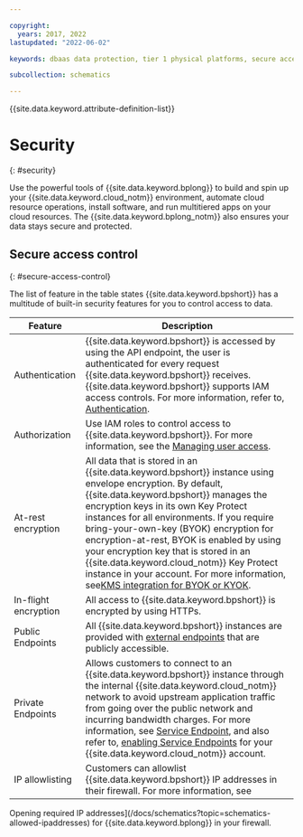 ```yaml
---

copyright:
  years: 2017, 2022
lastupdated: "2022-06-02"

keywords: dbaas data protection, tier 1 physical platforms, secure access control, data loss, corruption, byok, encryption, protection 

subcollection: schematics

---
```


{{site.data.keyword.attribute-definition-list}}

# Security
{: #security}

Use the powerful tools of {{site.data.keyword.bplong}} to build and spin up your {{site.data.keyword.cloud_notm}} environment, automate cloud resource operations, install software, and run multitiered apps on your cloud resources. The {{site.data.keyword.bplong_notm}} also ensures your data stays secure and protected.

## Secure access control
{: #secure-access-control}

The list of feature in the table states {{site.data.keyword.bpshort}} has a multitude of built-in security features for you to control access to data.

Feature | Description
--------|------------
Authentication | {{site.data.keyword.bpshort}} is accessed by using the API endpoint, the user is authenticated for every request {{site.data.keyword.bpshort}} receives. {{site.data.keyword.bpshort}} supports IAM access controls. For more information, refer to, [Authentication](/apidocs/schematics/schematics#authentication).
Authorization | Use IAM roles to control access to {{site.data.keyword.bpshort}}. For more information, see the [Managing user access](/docs/schematics?topic=schematics-access).
At-rest encryption | All data that is stored in an {{site.data.keyword.bpshort}} instance using envelope encryption. By default, {{site.data.keyword.bpshort}} manages the encryption keys in its own Key Protect instances for all environments. If you require bring-your-own-key (BYOK) encryption for encryption-at-rest, BYOK is enabled by using your encryption key that is stored in an {{site.data.keyword.cloud_notm}} Key Protect instance in your account. For more information, see[KMS integration for BYOK or KYOK](/docs/schematics?topic=schematics-kms-integration&interface=ui#key-mgt-ui).
In-flight encryption | All access to {{site.data.keyword.bpshort}} is encrypted by using HTTPs.
Public Endpoints | All {{site.data.keyword.bpshort}} instances are provided with [external endpoints](/docs/schematics?topic=schematics-secure-data#pi-location) that are publicly accessible. 
Private Endpoints | Allows customers to connect to an {{site.data.keyword.bpshort}} instance through the internal {{site.data.keyword.cloud_notm}} network to avoid upstream application traffic from going over the public network and incurring bandwidth charges. For more information, see [Service Endpoint](/docs/schematics?topic=schematics-private-endpoints), and also refer to, [enabling Service Endpoints](/docs/schematics?topic=schematics-secure-data#pi-location) for your {{site.data.keyword.cloud_notm}} account. 
IP allowlisting | Customers can allowlist {{site.data.keyword.bpshort}} IP addresses in their firewall. For more information, see 
Opening required IP addresses](/docs/schematics?topic=schematics-allowed-ipaddresses) for {{site.data.keyword.bplong}} in your firewall.


